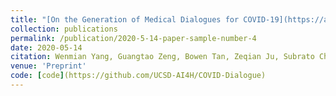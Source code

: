 ```yaml
---
title: "[On the Generation of Medical Dialogues for COVID-19](https://arxiv.org/abs/2005.05442)"
collection: publications
permalink: /publication/2020-5-14-paper-sample-number-4
date: 2020-05-14
citation: Wenmian Yang, Guangtao Zeng, Bowen Tan, Zeqian Ju, Subrato Chakravorty, Xuehai He, Shu Chen, <u>Xingyi Yang</u>, Qingyang Wu, Zhou Yu, Eric Xing, Pengtao Xie
venue: 'Preprint'
code: [code](https://github.com/UCSD-AI4H/COVID-Dialogue)
---
```




